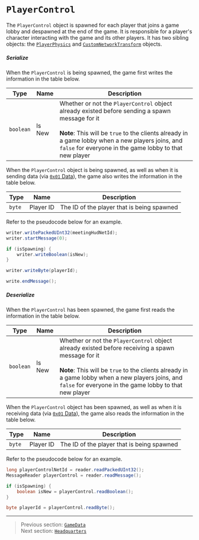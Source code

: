# `PlayerControl`

The `PlayerControl` object is spawned for each player that joins a game lobby and despawned at the end of the game. It is responsible for a player's character interacting with the game and its other players. It has two sibling objects: the [`PlayerPhysics`](09_playerphysics.md) and [`CustomNetworkTransform`](10_customnetworktransform.md) objects.

##### Serialize

When the `PlayerControl` is being spawned, the game first writes the information in the table below.

| Type | Name | Description |
| --- | --- | --- |
| `boolean` | Is New | Whether or not the `PlayerControl` object already existed before sending a spawn message for it<br><br>**Note**: This will be `true` to the clients already in a game lobby when a new players joins, and `false` for everyone in the game lobby to that new player |

When the `PlayerControl` object is being spawned, as well as when it is sending data (via [`0x01` Data](../03_gamedata_and_gamedatato_message_types/01_data.md)), the game also writes the information in the table below.

| Type | Name | Description |
| --- | --- | --- |
| `byte` | Player ID | The ID of the player that is being spawned |

Refer to the pseudocode below for an example.

```java
writer.writePackedUInt32(meetingHudNetId);
writer.startMessage(0);

if (isSpawning) {
    writer.writeBoolean(isNew);
}

writer.writeByte(playerId);

write.endMessage();
```

##### Deserialize

When the `PlayerControl` has been spawned, the game first reads the information in the table below.

| Type | Name | Description |
| --- | --- | --- |
| `boolean` | Is New | Whether or not the `PlayerControl` object already existed before receiving a spawn message for it<br><br>**Note**: This will be `true` to the clients already in a game lobby when a new players joins, and `false` for everyone in the game lobby to that new player |

When the `PlayerControl` object has been spawned, as well as when it is receiving data (via [`0x01` Data](../03_gamedata_and_gamedatato_message_types/01_data.md)), the game also reads the information in the table below.

| Type | Name | Description |
| --- | --- | --- |
| `byte` | Player ID | The ID of the player that is being spawned |

Refer to the pseudocode below for an example.

```java
long playerControlNetId = reader.readPackedUInt32();
MessageReader playerControl = reader.readMessage();

if (isSpawning) {
    boolean isNew = playerControl.readBoolean();
}

byte playerId = playerControl.readByte();
```

---

> Previous section: [`GameData`](03_gamedata.md)<br>
> Next section: [`Headquarters`](05_headquarters.md)
